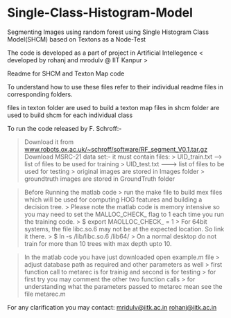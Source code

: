 Single-Class-Histogram-Model
============================

Segmenting Images using random forest using Single Histogram Class Model(SHCM) based on Textons as a Node-Test

The code is developed as a part of project in Artificial Intellegence
< developed by rohanj and mrodulv @ IIT Kanpur >

Readme for SHCM and Texton Map code 

To understand how to use these files refer to their individual readme files in corresponding folders.

files in texton folder are used to build a texton map
files in shcm folder are used to build shcm for each individual class

To run the code released by F. Schroff:-
> Download it from www.robots.ox.ac.uk/~schroff/software/RF_segment_V0.1.tar.gz
> Download MSRC-21 data set:-
  > it must contain files:
		> UID_train.txt --> list of files to be used for training
		> UID_test.txt ---> list of files to be used for testing
		> original images are stored in Images folder
		> groundtruth images are stored in GroundTruth folder

> Before Running the matlab code
	> run the make file to build mex files which will be used for computing HOG features and building a decision tree.
	> Please note the matlab code is memory intensive so you may need to set the MALLOC_CHECK_ flag to 1 each time you run the training code.
		> $ export MAOLLOC_CHECK_ = 1
	> For 64bit systems, the file libc.so.6 may not be at the expected location. So link it there.
		> $ ln -s /lib/libc.so.6 /lib64/
	> On a normal desktop do not train for more than 10 trees with max depth upto 10.

> In the matlab code you have just downloaded open example.m file
	> adjust database path as required and other parameters as well
	> first function call to metarec is for trainig and second is for testing
	> for first try you may comment the other two function calls
	> for understanding what the parameters passed to metarec mean see the file metarec.m



For any clarification you may contact:
mridulv@iitk.ac.in
rohanj@iitk.ac.in

